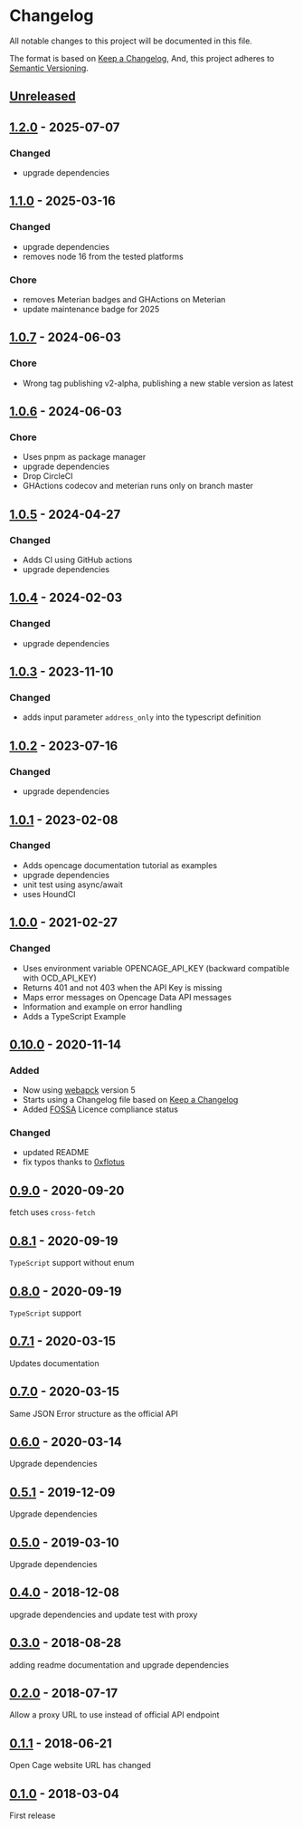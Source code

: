 # Changelog

All notable changes to this project will be documented in this file.

The format is based on [Keep a Changelog](https://keepachangelog.com/en/1.1.0/),
And, this project adheres to [Semantic Versioning](https://semver.org/spec/v2.0.0.html).

## [Unreleased]

## [1.2.0] - 2025-07-07

### Changed

- upgrade dependencies

## [1.1.0] - 2025-03-16

### Changed

- upgrade dependencies
- removes node 16 from the tested platforms

### Chore

- removes Meterian badges and GHActions on Meterian
- update maintenance badge for 2025

## [1.0.7] - 2024-06-03

### Chore

- Wrong tag publishing v2-alpha, publishing a new stable version as latest

## [1.0.6] - 2024-06-03

### Chore

- Uses pnpm as package manager
- upgrade dependencies
- Drop CircleCI
- GHActions codecov and meterian runs only on branch master

## [1.0.5] - 2024-04-27

### Changed

- Adds CI using GitHub actions
- upgrade dependencies

## [1.0.4] - 2024-02-03

### Changed

- upgrade dependencies

## [1.0.3] - 2023-11-10

### Changed

- adds input parameter `address_only` into the typescript definition

## [1.0.2] - 2023-07-16

### Changed

- upgrade dependencies

## [1.0.1] - 2023-02-08

### Changed

- Adds opencage documentation tutorial as examples
- upgrade dependencies
- unit test using async/await
- uses HoundCI

## [1.0.0] - 2021-02-27

### Changed

- Uses environment variable OPENCAGE_API_KEY (backward compatible with OCD_API_KEY)
- Returns 401 and not 403 when the API Key is missing
- Maps error messages on Opencage Data API messages
- Information and example on error handling
- Adds a TypeScript Example

## [0.10.0] - 2020-11-14

### Added

- Now using [webapck](https://webpack.js.org/) version 5
- Starts using a Changelog file based on [Keep a Changelog](https://github.com/olivierlacan/keep-a-changelog)
- Added [FOSSA](https://fossa.com) Licence compliance status

### Changed

- updated README
- fix typos thanks to [0xflotus](https://github.com/0xflotus)

## [0.9.0] - 2020-09-20

fetch uses `cross-fetch`

## [0.8.1] - 2020-09-19

`TypeScript` support without enum

## [0.8.0] - 2020-09-19

`TypeScript` support

## [0.7.1] - 2020-03-15

Updates documentation

## [0.7.0] - 2020-03-15

Same JSON Error structure as the official API

## [0.6.0] - 2020-03-14

Upgrade dependencies

## [0.5.1] - 2019-12-09

Upgrade dependencies

## [0.5.0] - 2019-03-10

Upgrade dependencies

## [0.4.0] - 2018-12-08

upgrade dependencies and update test with proxy

## [0.3.0] - 2018-08-28

adding readme documentation and upgrade dependencies

## [0.2.0] - 2018-07-17

Allow a proxy URL to use instead of official API endpoint

## [0.1.1] - 2018-06-21

Open Cage website URL has changed

## [0.1.0] - 2018-03-04

First release

[unreleased]: https://github.com/tsamaya/opencage-api-client/compare/v1.2.0...HEAD
[1.2.0]: https://github.com/tsamaya/opencage-api-client/compare/v1.1.0...v1.2.0
[1.1.0]: https://github.com/tsamaya/opencage-api-client/compare/v1.0.7...v1.1.0
[1.0.7]: https://github.com/tsamaya/opencage-api-client/compare/v1.0.6...v1.0.7
[1.0.6]: https://github.com/tsamaya/opencage-api-client/compare/v1.0.5...v1.0.6
[1.0.5]: https://github.com/tsamaya/opencage-api-client/compare/v1.0.4...v1.0.5
[1.0.4]: https://github.com/tsamaya/opencage-api-client/compare/v1.0.3...v1.0.4
[1.0.3]: https://github.com/tsamaya/opencage-api-client/compare/v1.0.2...v1.0.3
[1.0.2]: https://github.com/tsamaya/opencage-api-client/compare/v1.0.1...v1.0.2
[1.0.1]: https://github.com/tsamaya/opencage-api-client/compare/v0.10.0...v1.0.1
[1.0.0]: https://github.com/tsamaya/opencage-api-client/compare/v0.10.0...v1.0.0
[0.10.0]: https://github.com/tsamaya/opencage-api-client/compare/v0.9.0...v0.10.0
[0.9.0]: https://github.com/tsamaya/opencage-api-client/compare/v0.8.1...v0.9.0
[0.8.1]: https://github.com/tsamaya/opencage-api-client/compare/v0.8.0...v0.8.1
[0.8.0]: https://github.com/tsamaya/opencage-api-client/compare/v0.7.1...v0.8.0
[0.7.1]: https://github.com/tsamaya/opencage-api-client/compare/v0.7.0...v0.7.1
[0.7.0]: https://github.com/tsamaya/opencage-api-client/compare/v0.6.0...v0.7.0
[0.6.0]: https://github.com/tsamaya/opencage-api-client/compare/v0.5.1...v0.6.0
[0.5.1]: https://github.com/tsamaya/opencage-api-client/compare/v0.5.0...v0.5.1
[0.5.0]: https://github.com/tsamaya/opencage-api-client/compare/v0.4.0...v0.5.0
[0.4.0]: https://github.com/tsamaya/opencage-api-client/compare/v0.3.0...v0.4.0
[0.3.0]: https://github.com/tsamaya/opencage-api-client/compare/v0.2.0...v0.3.0
[0.2.0]: https://github.com/tsamaya/opencage-api-client/compare/v0.1.1...v0.2.0
[0.1.1]: https://github.com/tsamaya/opencage-api-client/compare/v0.1.0...v0.1.1
[0.1.0]: https://github.com/tsamaya/opencage-api-client/releases/tag/v0.1.0
